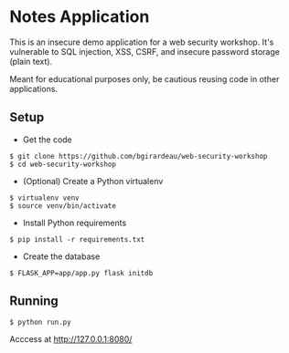 # Notes Application
This is an insecure demo application for a web security workshop. It's vulnerable to SQL injection, XSS, CSRF, and insecure password storage (plain text).

Meant for educational purposes only, be cautious reusing code in other applications.

## Setup

- Get the code

```
$ git clone https://github.com/bgirardeau/web-security-workshop
$ cd web-security-workshop
```

- (Optional) Create a Python virtualenv

```
$ virtualenv venv
$ source venv/bin/activate
 ```

- Install Python requirements

``` 
$ pip install -r requirements.txt
```

- Create the database

```
$ FLASK_APP=app/app.py flask initdb
```

## Running

    $ python run.py

  Acccess at http://127.0.0.1:8080/

  
